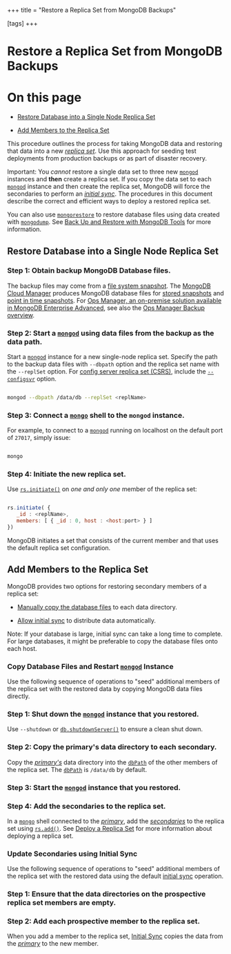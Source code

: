 +++
title = "Restore a Replica Set from MongoDB Backups"

[tags]
+++
# Restore a Replica Set from MongoDB Backups


# On this page

* [Restore Database into a Single Node Replica Set](#restore-database-into-a-single-node-replica-set) 

* [Add Members to the Replica Set](#add-members-to-the-replica-set) 

This procedure outlines the process for taking MongoDB data and
restoring that data into a new [*replica set*](#term-replica-set). Use this approach
for seeding test deployments from production backups or as part
of disaster recovery.

Important: You *cannot* restore a single data set to three new [``mongod``](#bin.mongod) instances and **then** create a replica set. If you copy the data set to each [``mongod``](#bin.mongod) instance and then create the replica set, MongoDB will force the secondaries to perform an [*initial sync*](#term-initial-sync). The procedures in this document describe the correct and efficient ways to deploy a restored replica set. 

You can also use [``mongorestore``](#bin.mongorestore) to restore database files
using data created with [``mongodump``](#bin.mongodump). See
[Back Up and Restore with MongoDB Tools](#) for more information.


## Restore Database into a Single Node Replica Set


### Step 1: Obtain backup MongoDB Database files.

The backup files may come from a [file system snapshot](#). The [MongoDB Cloud Manager](https://www.mongodb.com/cloud/cloud-manager/?jmp=docs)
produces MongoDB database files for [stored snapshots](https://docs.cloudmanager.mongodb.com/tutorial/restore-from-snapshot/) and [point in time
snapshots](https://docs.cloudmanager.mongodb.com/tutorial/restore-from-point-in-time-snapshot/).
For [Ops Manager, an on-premise solution available in
MongoDB Enterprise Advanced](https://www.mongodb.com/products/mongodb-enterprise-advanced?jmp=docs),
see also the [Ops Manager Backup overview](https://docs.opsmanager.mongodb.com/current/core/backup-overview).


### Step 2: Start a [``mongod``](#bin.mongod) using data files from the backup as the data path.

Start a [``mongod``](#bin.mongod) instance for a new single-node replica set.
Specify the path to the backup data files with ``--dbpath`` option
and the replica set name with the ``--replSet`` option.
For [config server replica set (CSRS)](#csrs),
include the [``--configsvr``](#cmdoption-configsvr) option.

```sh

mongod --dbpath /data/db --replSet <replName>

```


### Step 3: Connect a [``mongo``](#bin.mongo) shell to the ``mongod`` instance.

For example, to connect to a [``mongod``](#bin.mongod) running on localhost on
the default port of ``27017``, simply issue:

```sh

mongo

```


### Step 4: Initiate the new replica set.

Use [``rs.initiate()``](#rs.initiate) on *one and only one* member of the replica set:

```javascript

rs.initiate( {
   _id : <replName>,
   members: [ { _id : 0, host : <host:port> } ]
})

```

MongoDB initiates a set that consists of the current member and that
uses the default replica set configuration.


## Add Members to the Replica Set

MongoDB provides two options for restoring secondary members of a
replica set:

* [Manually copy the database files](#restore-rs-copy-db-files) to each data directory. 

* [Allow initial sync](#restore-rs-initial-sync) to distribute data automatically. 

Note: If your database is large, initial sync can take a long time to complete. For large databases, it might be preferable to copy the database files onto each host. 


### Copy Database Files and Restart [``mongod``](#bin.mongod) Instance

Use the following sequence of operations to "seed" additional members
of the replica set with the restored data by copying MongoDB data
files directly.


### Step 1: Shut down the [``mongod``](#bin.mongod) instance that you restored.

Use ``--shutdown`` or
[``db.shutdownServer()``](#db.shutdownServer) to ensure a clean shut down.


### Step 2: Copy the primary's data directory to each secondary.

Copy the [*primary's*](#term-primary) data directory into the
[``dbPath``](#storage.dbPath) of the other members of the replica set. The
[``dbPath``](#storage.dbPath) is ``/data/db`` by default.


### Step 3: Start the [``mongod``](#bin.mongod) instance that you restored.


### Step 4: Add the secondaries to the replica set.

In a [``mongo``](#bin.mongo) shell connected to the [*primary*](#term-primary), add the
[*secondaries*](#term-secondary) to the replica set using
[``rs.add()``](#rs.add). See [Deploy a Replica Set](#) for more
information about deploying a replica set.


### Update Secondaries using Initial Sync

Use the following sequence of operations to "seed" additional members
of the replica set with the restored data using the default [initial
sync](#replica-set-initial-sync) operation.


### Step 1: Ensure that the data directories on the prospective replica set members are empty.


### Step 2: Add each prospective member to the replica set.

When you add a member to the replica set, [Initial Sync](#replica-set-initial-sync) copies the data from the [*primary*](#term-primary) to
the new member.
